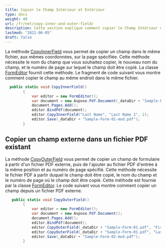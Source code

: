 ```yaml
---
title: Copier le Champ Intérieur et Extérieur
type: docs
weight: 40
url: /fr/net/copy-inner-and-outer-field/
description: Cette section explique comment copier le Champ Intérieur et Extérieur avec Aspose.PDF Facades en utilisant la classe FormEditor.
lastmod: "2021-06-05"
draft: false
---
```


La méthode [CopyInnerField](https://reference.aspose.com/pdf/net/aspose.pdf.facades/formeditor/methods/copyinnerfield/index) vous permet de copier un champ dans le même fichier, aux mêmes coordonnées, sur la page spécifiée. Cette méthode nécessite le nom du champ que vous souhaitez copier, le nouveau nom du champ, et le numéro de page sur lequel le champ doit être copié. La classe [FormEditor](https://reference.aspose.com/html/net/aspose.html.forms/formeditor) fournit cette méthode. Le fragment de code suivant vous montre comment copier le champ au même endroit dans le même fichier.

```csharp
  public static void CopyInnerField()
        {
            var editor = new FormEditor();
            var document = new Aspose.Pdf.Document(_dataDir + "Sample-Form-01.pdf");
            document.Pages.Add();
            editor.BindPdf(document);
            editor.CopyInnerField("Last Name", "Last Name 2", 2);
            editor.Save(_dataDir + "Sample-Form-01-mod.pdf");
        }
```

## Copier un champ externe dans un fichier PDF existant

La méthode [CopyOuterField](https://reference.aspose.com/pdf/net/aspose.pdf.facades/formeditor/methods/copyouterfield/index) vous permet de copier un champ de formulaire à partir d'un fichier PDF externe, puis de l'ajouter au fichier PDF d'entrée à la même position et au numéro de page spécifié. Cette méthode nécessite le fichier PDF à partir duquel le champ doit être copié, le nom du champ et le numéro de page où le champ doit être copié. Cette méthode est fournie par la classe [FormEditor](https://reference.aspose.com/html/net/aspose.html.forms/formeditor). Le code suivant vous montre comment copier un champ depuis un fichier PDF externe.

```csharp
   public static void CopyOuterField()
        {
            var editor = new FormEditor();
            var document = new Aspose.Pdf.Document();
            document.Pages.Add();
            editor.BindPdf(document);
            editor.CopyOuterField(_dataDir + "Sample-Form-01.pdf", "First Name", 1);
            editor.CopyOuterField(_dataDir + "Sample-Form-01.pdf", "Last Name", 1);
            editor.Save(_dataDir + "Sample-Form-02-mod.pdf");
        }
```